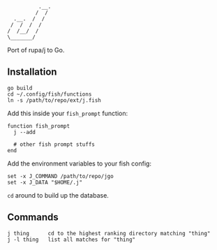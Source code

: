               .__.
             /  /
      .__.  /  /
     /  /  /  /
    /  /__/  /
    \_______/


Port of rupa/j to Go.


Installation
------------

    go build
    cd ~/.config/fish/functions
    ln -s /path/to/repo/ext/j.fish

Add this inside your `fish_prompt` function:

    function fish_prompt
      j --add

      # other fish prompt stuffs
    end

Add the environment variables to your fish config:

    set -x J_COMMAND /path/to/repo/jgo
    set -x J_DATA "$HOME/.j"

`cd` around to build up the database.

Commands
--------

    j thing      cd to the highest ranking directory matching "thing"
    j -l thing   list all matches for "thing"

